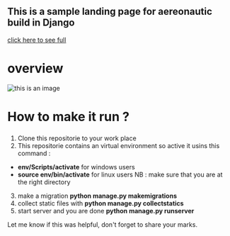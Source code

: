 ## This is a sample landing page for aereonautic build in Django
[click here to see full](http://catso.pythonanywhere.com/)

# **overview**  

![this is an image](https://catso.pythonanywhere.com/static/siteweb/img/catso.JPG)

# How to make it run ?

###
1) Clone this repositorie to your work place
2) This repositorie contains an virtual environment so active it usins this command :
* **env/Scripts/activate** for windows users
* **source env/bin/activate** for linux users
NB : make sure that you are at the right directory
3) make a migration **python manage.py makemigrations**
4) collect static files with **python manage.py collectstatics**
5) start server and you are done **python manage.py runserver**

Let me know if this was helpful, don't forget to share your marks.
